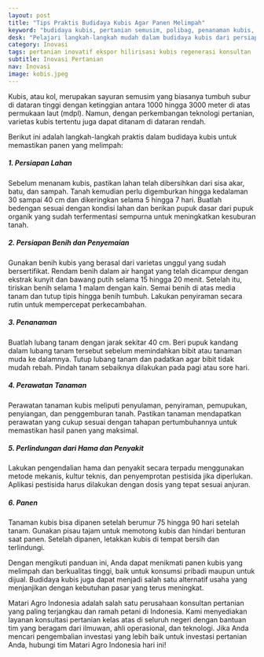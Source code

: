 ```yaml
---
layout: post
title: "Tips Praktis Budidaya Kubis Agar Panen Melimpah"
keyword: "budidaya kubis, pertanian semusim, polibag, penanaman kubis, pemupukan tanaman, pertanian perkotaan, matari agro Indonesia"
desk: "Pelajari langkah-langkah mudah dalam budidaya kubis dari persiapan lahan hingga panen."
category: Inovasi
tags: pertanian inovatif ekspor hilirisasi kubis regenerasi konsultan
subtitle: Inovasi Pertanian
nav: Inovasi
image: kobis.jpeg
---
```


Kubis, atau kol, merupakan sayuran semusim yang biasanya tumbuh subur di dataran tinggi dengan ketinggian antara 1000 hingga 3000 meter di atas permukaan laut (mdpl). Namun, dengan perkembangan teknologi pertanian, varietas kubis tertentu juga dapat ditanam di dataran rendah.

Berikut ini adalah langkah-langkah praktis dalam budidaya kubis untuk memastikan panen yang melimpah:

##### 1. Persiapan Lahan

Sebelum menanam kubis, pastikan lahan telah dibersihkan dari sisa akar, batu, dan sampah. Tanah kemudian perlu digemburkan hingga kedalaman 30 sampai 40 cm dan dikeringkan selama 5 hingga 7 hari. Buatlah bedengan sesuai dengan kondisi lahan dan berikan pupuk dasar dari pupuk organik yang sudah terfermentasi sempurna untuk meningkatkan kesuburan tanah.

##### 2. Persiapan Benih dan Penyemaian

Gunakan benih kubis yang berasal dari varietas unggul yang sudah bersertifikat. Rendam benih dalam air hangat yang telah dicampur dengan ekstrak kunyit dan bawang putih selama 15 hingga 20 menit. Setelah itu, tiriskan benih selama 1 malam dengan kain. Semai benih di atas media tanam dan tutup tipis hingga benih tumbuh. Lakukan penyiraman secara rutin untuk mempercepat perkecambahan.

##### 3. Penanaman

Buatlah lubang tanam dengan jarak sekitar 40 cm. Beri pupuk kandang dalam lubang tanam tersebut sebelum memindahkan bibit atau tanaman muda ke dalamnya. Tutup lubang tanam dan padatkan agar bibit tidak mudah rebah. Pindah tanam sebaiknya dilakukan pada pagi atau sore hari.

##### 4. Perawatan Tanaman

Perawatan tanaman kubis meliputi penyulaman, penyiraman, pemupukan, penyiangan, dan penggemburan tanah. Pastikan tanaman mendapatkan perawatan yang cukup sesuai dengan tahapan pertumbuhannya untuk memastikan hasil panen yang maksimal.

##### 5. Perlindungan dari Hama dan Penyakit

Lakukan pengendalian hama dan penyakit secara terpadu menggunakan metode mekanis, kultur teknis, dan penyemprotan pestisida jika diperlukan. Aplikasi pestisida harus dilakukan dengan dosis yang tepat sesuai anjuran.

##### 6. Panen

Tanaman kubis bisa dipanen setelah berumur 75 hingga 90 hari setelah tanam. Gunakan pisau tajam untuk memotong kubis dan hindari benturan saat panen. Setelah dipanen, letakkan kubis di tempat bersih dan terlindungi.

Dengan mengikuti panduan ini, Anda dapat menikmati panen kubis yang melimpah dan berkualitas tinggi, baik untuk konsumsi pribadi maupun untuk dijual. Budidaya kubis juga dapat menjadi salah satu alternatif usaha yang menjanjikan dengan kebutuhan pasar yang terus meningkat.

Matari Agro Indonesia adalah salah satu perusahaan konsultan pertanian yang paling terjangkau dan ramah petani di Indonesia. Kami menyediakan layanan konsultasi pertanian kelas atas di seluruh negeri dengan bantuan tim yang beragam dari ilmuwan, ahli operasional, dan teknologi. Jika Anda mencari pengembalian investasi yang lebih baik untuk investasi pertanian Anda, hubungi tim Matari Agro Indonesia hari ini!
